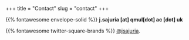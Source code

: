 +++
title = "Contact"
slug = "contact"
+++

{{% fontawesome envelope-solid %}} **j.sajuria \[at\] qmul\[dot\] ac \[dot\] uk**

{{% fontawesome twitter-square-brands %}} [@jsajuria](https://twitter.com/jsajuria).